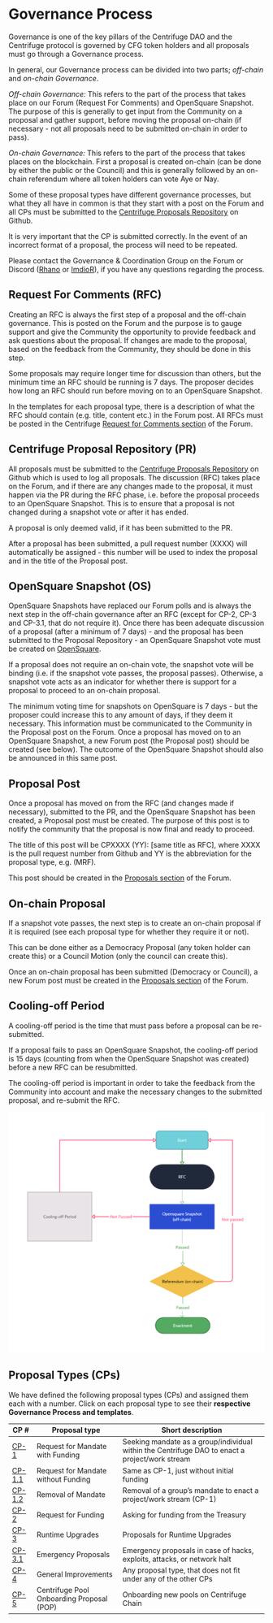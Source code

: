 # Governance Process

Governance is one of the key pillars of the Centrifuge DAO and the Centrifuge protocol is governed by CFG token holders and all proposals must go through a Governance process.

In general, our Governance process can be divided into two parts; *off-chain* and *on-chain Governance*.

*Off-chain Governance:*
This refers to the part of the process that takes place on our Forum (Request For Comments) and OpenSquare Snapshot. The purpose of this is generally to get input from the Community on a proposal and gather support, before moving the proposal on-chain (if necessary - not all proposals need to be submitted on-chain in order to pass).

*On-chain Governance:*
This refers to the part of the process that takes places on the blockchain. First a proposal is created on-chain (can be done by either the public or the Council) and this is generally followed by an on-chain referendum where all token holders can vote Aye or Nay.

Some of these proposal types have different governance processes, but what they all  have in common is that they start with a post on the Forum and all CPs must be submitted to the [Centrifuge Proposals Repository](https://github.com/centrifuge/cps) on Github.

It is very important that the CP is submitted correctly. In the event of an incorrect format of a proposal, the process will need to be repeated.

Please contact the Governance & Coordination Group on the Forum or Discord ([Rhano](https://gov.centrifuge.io/u/Rhano) or [ImdioR](https://gov.centrifuge.io/u/imdior)), if you have any questions regarding the process.

## Request For Comments (RFC)

Creating an RFC is always the first step of a proposal and the off-chain governance. This is posted on the Forum and the purpose is to gauge support and give the Community the opportunity to provide feedback and ask questions about the proposal. If changes are made to the proposal, based on the feedback from the Community, they should be done in this step.

Some proposals may require longer time for discussion than others, but the minimum time an RFC should be running is 7 days. The proposer decides how long an RFC should run before moving on to an OpenSquare Snapshot.

In the templates for each proposal type, there is a description of what the RFC should contain (e.g. title, content etc.) in the Forum post. All RFCs must be posted in the Centrifuge [Request for Comments section](https://gov.centrifuge.io/c/cfg-governance/request-for-comments/37) of the Forum.

## Centrifuge Proposal Repository (PR)

All proposals must be submitted to the [Centrifuge Proposals Repository](https://github.com/centrifuge/cps) on Github which is used to log all proposals. The discussion (RFC) takes place on the Forum, and if there are any changes made to the proposal, it must happen via the PR during the RFC phase, i.e. before the proposal proceeds to an OpenSquare Snapshot. This is to ensure that a proposal is not changed during a snapshot vote or after it has ended.

A proposal is only deemed valid, if it has been submitted to the PR.

After a proposal has been submitted, a pull request number (XXXX) will automatically be assigned - this number will be used to index the proposal and in the title of the Proposal post.

## OpenSquare Snapshot (OS)

OpenSquare Snapshots have replaced our Forum polls and is always the next step in the off-chain governance after an RFC (except for CP-2, CP-3 and CP-3.1, that do not require it). Once there has been adequate discussion of a proposal (after a minimum of 7 days) - and the proposal has been submitted to the Proposal Repository - an OpenSquare Snapshot vote must be created on [OpenSquare](https://voting.opensquare.io/space/centrifuge).

If a proposal does not require an on-chain vote, the snapshot vote will be binding (i.e. if the snapshot vote passes, the proposal passes). Otherwise, a snapshot vote acts as an indicator for whether there is support for a proposal to proceed to an on-chain proposal.

The minimum voting time for snapshots on OpenSquare is 7 days - but the proposer could increase this to any amount of days, if they deem it necessary. This information must be communicated to the Community in the Proposal post on the Forum.
Once a proposal has moved on to an OpenSquare Snapshot, a new Forum post (the Proposal post) should be created (see below). 
The outcome of the OpenSquare Snapshot should also be announced in this same post.

## Proposal Post

Once a proposal has moved on from the RFC (and changes made if necessary), submitted to the PR, and the OpenSquare Snapshot has been created, a Proposal post must be created. The purpose of this post is to notify the community that the proposal is now final and ready to proceed.

The title of this post will be CPXXXX (YY): [same title as RFC], where XXXX is the pull request number from Github and YY is the abbreviation for the proposal type, e.g. (MRF).

This post should be created in the [Proposals section](https://gov.centrifuge.io/c/cfg-governance/chain-governance/18) of the Forum.

## On-chain Proposal

If a snapshot vote passes, the next step is to create an on-chain proposal if it is required (see each proposal type for whether they require it or not).

This can be done either as a Democracy Proposal (any token holder can create this) or a Council Motion (only the council can create this).

Once an on-chain proposal has been submitted (Democracy or Council), a new Forum post must be created in the [Proposals section](https://gov.centrifuge.io/c/cfg-governance/chain-governance/18) of the Forum.

## Cooling-off Period

A cooling-off period is the time that must pass before a proposal can be re-submitted. 

If a proposal fails to pass an OpenSquare Snapshot, the cooling-off period is 15 days (counting from when the OpenSquare Snapshot was created) before a new RFC can be resubmitted.

The cooling-off period is important in order to take the feedback from the Community into account and make the necessary changes to the submitted proposal, and re-submit the RFC.

![](./images/cooloff.jpg#width=40%;)


## Proposal Types (CPs)

We have defined the following proposal types (CPs) and assigned them each with a number. Click on each proposal type to see their **respective Governance Process and templates**.

|CP #|Proposal type|Short description|
| --- | --- | --- |
|[CP-1](https://github.com/centrifuge/cps/blob/main/cps/CP1/CP1.md)|Request for Mandate with Funding|Seeking mandate as a group/individual within the Centrifuge DAO to enact a project/work stream|
|[CP-1.1](https://github.com/centrifuge/cps/blob/main/cps/CP1/CP1.md)|Request for Mandate without Funding|Same as CP-1, just without initial funding|
|[CP-1.2](https://github.com/centrifuge/cps/blob/main/cps/CP1/CP1.md)|Removal of Mandate|Removal of a group’s mandate to enact a project/work stream (CP-1)|
|[CP-2](https://github.com/centrifuge/cps/blob/main/cps/CP2/CP2.md)|Request for Funding|Asking for funding from the Treasury|
|[CP-3](https://github.com/centrifuge/cps/blob/main/cps/CP3/CP3.md)|Runtime Upgrades|Proposals for Runtime Upgrades|
|[CP-3.1](https://github.com/centrifuge/cps/blob/main/cps/CP3/CP3.md)|Emergency Proposals|Emergency proposals in case of hacks, exploits, attacks, or network halt|
|[CP-4](https://github.com/centrifuge/cps/blob/main/cps/CP4/CP4.md)|General Improvements|Any proposal type, that does not fit under any of the other CPs|
|[CP-5](../CP5/CP5.md)|Centrifuge Pool Onboarding Proposal (POP)|Onboarding new pools on Centrifuge Chain|

